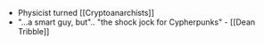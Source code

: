 - Physicist turned [[Cryptoanarchists]]
- "...a smart guy, but".. "the shock jock for Cypherpunks" - [[Dean Tribble]]
